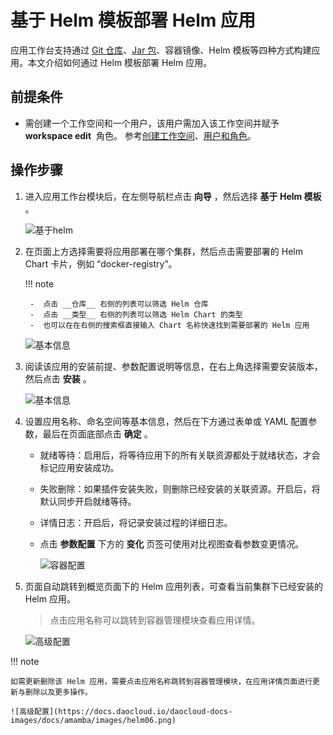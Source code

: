 # 基于 Helm 模板部署 Helm 应用

应用工作台支持通过 [Git 仓库](create-app-git.md)、[Jar 包](jar-java-app.md)、容器镜像、Helm 模板等四种方式构建应用。本文介绍如何通过 Helm 模板部署 Helm 应用。

## 前提条件

- 需创建一个工作空间和一个用户，该用户需加入该工作空间并赋予  __workspace edit__  角色。
  参考[创建工作空间](../../../ghippo/user-guide/workspace/workspace.md)、[用户和角色](../../../ghippo/user-guide/access-control/user.md)。

## 操作步骤

1. 进入应用工作台模块后，在左侧导航栏点击 __向导__ ，然后选择 __基于 Helm 模板__ 。

    ![基于helm](https://docs.daocloud.io/daocloud-docs-images/docs/amamba/images/helm01.png)

2. 在页面上方选择需要将应用部署在哪个集群，然后点击需要部署的 Helm Chart 卡片，例如 “docker-registry”。

    !!! note

        -  点击 __仓库__ 右侧的列表可以筛选 Helm 仓库
        -  点击 __类型__ 右侧的列表可以筛选 Helm Chart 的类型
        -  也可以在在右侧的搜索框直接输入 Chart 名称快速找到需要部署的 Helm 应用

    ![基本信息](https://docs.daocloud.io/daocloud-docs-images/docs/amamba/images/helm02.png)

3. 阅读该应用的安装前提、参数配置说明等信息，在右上角选择需要安装版本，然后点击 __安装__ 。

    ![基本信息](https://docs.daocloud.io/daocloud-docs-images/docs/amamba/images/helm03.png)

4. 设置应用名称、命名空间等基本信息，然后在下方通过表单或 YAML 配置参数，最后在页面底部点击 __确定__ 。

    - 就绪等待：启用后，将等待应用下的所有关联资源都处于就绪状态，才会标记应用安装成功。
    - 失败删除：如果插件安装失败，则删除已经安装的关联资源。开启后，将默认同步开启就绪等待。
    - 详情日志：开启后，将记录安装过程的详细日志。
    - 点击 __参数配置__ 下方的 __变化__ 页签可使用对比视图查看参数变更情况。

        ![容器配置](https://docs.daocloud.io/daocloud-docs-images/docs/amamba/images/helm04.png)

5. 页面自动跳转到概览页面下的 Helm 应用列表，可查看当前集群下已经安装的 Helm 应用。

    > 点击应用名称可以跳转到容器管理模块查看应用详情。

    ![高级配置](https://docs.daocloud.io/daocloud-docs-images/docs/amamba/images/helm05.png)

!!! note

    如需更新删除该 Helm 应用，需要点击应用名称跳转到容器管理模块，在应用详情页面进行更新与删除以及更多操作。

    ![高级配置](https://docs.daocloud.io/daocloud-docs-images/docs/amamba/images/helm06.png)
